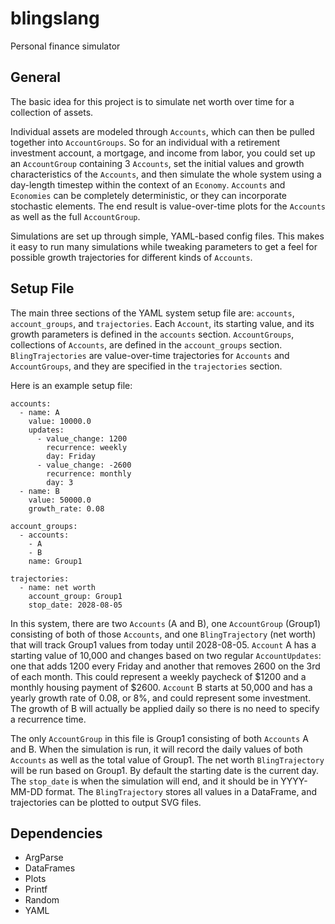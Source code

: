 blingslang
==========

Personal finance simulator


General
-------

The basic idea for this project is to simulate net worth over time for a collection of assets.

Individual assets are modeled through `Accounts`, which can then be pulled together into `AccountGroups`.  So for an individual with a retirement investment account, a mortgage, and income from labor, you could set up an `AccountGroup` containing 3 `Accounts`, set the initial values and growth characteristics of the `Accounts`, and then simulate the whole system using a day-length timestep within the context of an `Economy`.  `Accounts` and `Economies` can be completely deterministic, or they can incorporate stochastic elements.  The end result is value-over-time plots for the `Accounts` as well as the full `AccountGroup`.

Simulations are set up through simple, YAML-based config files.  This makes it easy to run many simulations while tweaking parameters to get a feel for possible growth trajectories for different kinds of `Accounts`.


Setup File
----------

The main three sections of the YAML system setup file are: `accounts`, `account_groups`, and `trajectories`.  Each `Account`, its starting value, and its growth parameters is defined in the `accounts` section.  `AccountGroups`, collections of `Accounts`, are defined in the `account_groups` section.  `BlingTrajectories` are value-over-time trajectories for `Accounts` and `AccountGroups`, and they are specified in the `trajectories` section.

Here is an example setup file:

    accounts:
      - name: A
        value: 10000.0
        updates:
          - value_change: 1200
            recurrence: weekly
            day: Friday
          - value_change: -2600
            recurrence: monthly
            day: 3
      - name: B
        value: 50000.0
        growth_rate: 0.08

    account_groups:
      - accounts:
        - A
        - B
        name: Group1

    trajectories:
      - name: net worth
        account_group: Group1
        stop_date: 2028-08-05

In this system, there are two `Accounts` (A and B), one `AccountGroup` (Group1) consisting of both of those `Accounts`, and one `BlingTrajectory` (net worth) that will track Group1 values from today until 2028-08-05.  `Account` A has a starting value of 10,000 and changes based on two regular `AccountUpdates`: one that adds 1200 every Friday and another that removes 2600 on the 3rd of each month.  This could represent a weekly paycheck of $1200 and a monthly housing payment of $2600.  `Account` B starts at 50,000 and has a yearly growth rate of 0.08, or 8%, and could represent some investment.  The growth of B will actually be applied daily so there is no need to specify a recurrence time.

The only `AccountGroup` in this file is Group1 consisting of both `Accounts` A and B.  When the simulation is run, it will record the daily values of both `Accounts` as well as the total value of Group1.  The net worth `BlingTrajectory` will be run based on Group1.  By default the starting date is the current day.  The `stop_date` is when the simulation will end, and it should be in YYYY-MM-DD format.  The `BlingTrajectory` stores all values in a DataFrame, and trajectories can be plotted to output SVG files.


Dependencies
------------

* ArgParse
* DataFrames
* Plots
* Printf
* Random
* YAML
